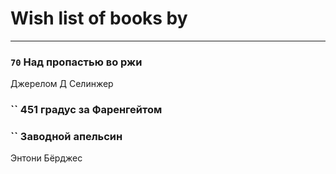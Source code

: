 # Wish list of books by [](https://plus.google.com/u/0/106033731903118559839/)
---

### `70` Над пропастью во ржи
Джерелом Д Селинжер

### `` 451 градус за Фаренгейтом

### `` Заводной апельсин
Энтони Бёрджес

